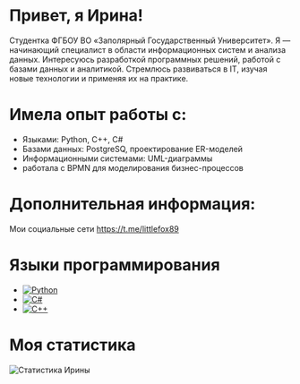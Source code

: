 # Привет, я Ирина!
Студентка ФГБОУ ВО «Заполярный Государственный Университет».
Я — начинающий специалист в области информационных систем и анализа данных. Интересуюсь разработкой программных решений, работой с базами данных и аналитикой. Стремлюсь развиваться в IT, изучая новые технологии и применяя их на практике.

# Имела опыт работы с:
- Языками: Python, C++, C#
- Базами данных: PostgreSQ, проектирование ER-моделей
- Информационными системами: UML-диаграммы
- работала с BPMN для моделирования бизнес-процессов

# Дополнительная информация:
Мои социальные сети
https://t.me/littlefox89

# Языки программирования
- [![Python](https://img.shields.io/badge/Python-3.8-blue)](https://www.python.org/)
- [![C#](https://img.shields.io/badge/C%23-9.0-purple)](https://docs.microsoft.com/en-us/dotnet/csharp/)
- [![C++](https://img.shields.io/badge/C++-17-blue)](https://isocpp.org/)

# Моя статистика
![Статистика Ирины](https://github-readme-stats.vercel.app/api?username=Maymay940&show_icons=true&theme=radical)

